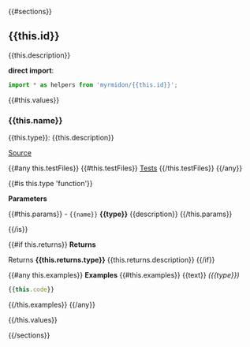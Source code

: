 {{#sections}}
## {{this.id}}

{{this.description}}

**direct import**:

```javascript
import * as helpers from 'myrmidon/{{this.id}}';
```

{{#this.values}}
### {{this.name}}

{{this.type}}:
{{this.description}}

[Source]({{@root.info.repository.url}}/blob/{{@root.commit}}/{{this.file}}#L{{this.position}})

{{#any this.testFiles}}
{{#this.testFiles}}
[Tests]({{@root.info.repository.url}}/blob/{{@root.commit}}/{{this}})
{{/this.testFiles}}
{{/any}}

{{#is this.type 'function'}}

**Parameters**

{{#this.params}}
    - `{{name}}` **{{type}}** {{description}}
{{/this.params}}

{{/is}}

{{#if this.returns}}
**Returns**

Returns **{{this.returns.type}}** {{this.returns.description}}
{{/if}}

{{#any this.examples}}
**Examples**
{{#this.examples}}
{{text}} *\({{type}}\)*
```javascript
{{this.code}}
```
{{/this.examples}}
{{/any}}

{{/this.values}}

{{/sections}}


